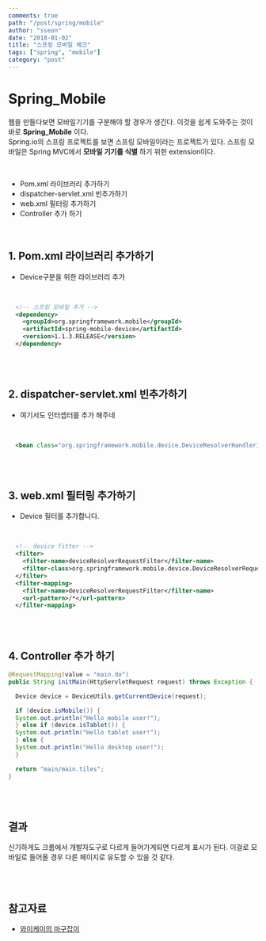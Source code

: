 ```yaml
---
comments: true
path: "/post/spring/mobile"
author: "sseon"
date: "2018-01-02"
title: "스프링 모바일 체크"
tags: ["spring", "mobile"]
category: "post"
---
```


# **Spring_Mobile**

웹을 만들다보면 모바일기기를 구분해야 할 경우가 생긴다. 이것을 쉽게 도와주는 것이 바로 **Spring_Mobile** 이다.
<br>
Spring.io의 스프링 프로젝트를 보면 스프링 모바일이라는 프로젝트가 있다. 스프링 모바일은 Spring MVC에서 **모바일 기기를 식별** 하기 위한 extension이다.

<br>

- Pom.xml 라이브러리 추가하기
- dispatcher-servlet.xml 빈추가하기
- web.xml 필터링 추가하기
- Controller 추가 하기

<br>

## 1. Pom.xml 라이브러리 추가하기

- Device구분을 위한 라이브러리 추가

<br>

```xml
  <!-- 스프링 모바일 추가 -->
  <dependency>
    <groupId>org.springframework.mobile</groupId>
    <artifactId>spring-mobile-device</artifactId>
    <version>1.1.3.RELEASE</version>
  </dependency>
```

<br>
<br>

## 2. dispatcher-servlet.xml 빈추가하기

- 여기서도 인터셉터를 추가 해주네

<br>

```xml
  <bean class="org.springframework.mobile.device.DeviceResolverHandlerInterceptor" />
```

<br>
<br>

## 3. web.xml 필터링 추가하기

- Device 필터를 추가합니다.

<br>

```xml
  <!-- device fitter -->
  <filter>
    <filter-name>deviceResolverRequestFilter</filter-name>
    <filter-class>org.springframework.mobile.device.DeviceResolverRequestFilter</filter-class>
  </filter>
  <filter-mapping>
    <filter-name>deviceResolverRequestFilter</filter-name>
    <url-pattern>/*</url-pattern>
  </filter-mapping>
```

<br>
<br>

## 4. Controller 추가 하기

```java
@RequestMapping(value = "main.do")
public String initMain(HttpServletRequest request) throws Exception {

  Device device = DeviceUtils.getCurrentDevice(request);

  if (device.isMobile()) {
  System.out.println("Hello mobile user!");
  } else if (device.isTablet()) {
  System.out.println("Hello tablet user!");
  } else {
  System.out.println("Hello desktop user!");
  }

  return "main/main.tiles";
}
```

<br>
<br>

## 결과

신기하게도 크롬에서 개발자도구로 다르게 들어가게되면 다르게 표시가 된다. 이걸로 모바일로 들어올 경우 다른 페이지로 유도할 수 있을 것 같다.

<br>
<br>

## 참고자료

- [와이케이의 마구잡이](http://yookeun.github.io/java/2014/09/26/spring-device/)
